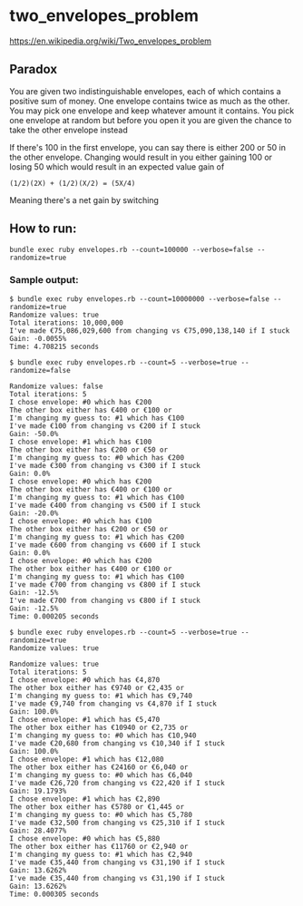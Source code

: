 # two_envelopes_problem
https://en.wikipedia.org/wiki/Two_envelopes_problem

## Paradox

You are given two indistinguishable envelopes, each of which contains a positive sum of money. One envelope contains twice as much as the other. You may pick one envelope and keep whatever amount it contains. You pick one envelope at random but before you open it you are given the chance to take the other envelope instead

If there's 100 in the first envelope, you can say there is either 200 or 50 in the other envelope. Changing would result in you either gaining 100 or losing 50 which would result in an expected value gain of
```
(1/2)(2X) + (1/2)(X/2) = (5X/4)
```

Meaning there's a net gain by switching

## How to run:
```
bundle exec ruby envelopes.rb --count=100000 --verbose=false --randomize=true
```

### Sample output:
```
$ bundle exec ruby envelopes.rb --count=10000000 --verbose=false --randomize=true
Randomize values: true
Total iterations: 10,000,000
I've made €75,086,029,600 from changing vs €75,090,138,140 if I stuck
Gain: -0.0055%
Time: 4.708215 seconds
```


```
$ bundle exec ruby envelopes.rb --count=5 --verbose=true --randomize=false

Randomize values: false
Total iterations: 5
I chose envelope: #0 which has €200
The other box either has €400 or €100 or
I'm changing my guess to: #1 which has €100
I've made €100 from changing vs €200 if I stuck
Gain: -50.0%
I chose envelope: #1 which has €100
The other box either has €200 or €50 or
I'm changing my guess to: #0 which has €200
I've made €300 from changing vs €300 if I stuck
Gain: 0.0%
I chose envelope: #0 which has €200
The other box either has €400 or €100 or
I'm changing my guess to: #1 which has €100
I've made €400 from changing vs €500 if I stuck
Gain: -20.0%
I chose envelope: #0 which has €100
The other box either has €200 or €50 or
I'm changing my guess to: #1 which has €200
I've made €600 from changing vs €600 if I stuck
Gain: 0.0%
I chose envelope: #0 which has €200
The other box either has €400 or €100 or
I'm changing my guess to: #1 which has €100
I've made €700 from changing vs €800 if I stuck
Gain: -12.5%
I've made €700 from changing vs €800 if I stuck
Gain: -12.5%
Time: 0.000205 seconds
```

```
$ bundle exec ruby envelopes.rb --count=5 --verbose=true --randomize=true
Randomize values: true

Randomize values: true
Total iterations: 5
I chose envelope: #0 which has €4,870
The other box either has €9740 or €2,435 or
I'm changing my guess to: #1 which has €9,740
I've made €9,740 from changing vs €4,870 if I stuck
Gain: 100.0%
I chose envelope: #1 which has €5,470
The other box either has €10940 or €2,735 or
I'm changing my guess to: #0 which has €10,940
I've made €20,680 from changing vs €10,340 if I stuck
Gain: 100.0%
I chose envelope: #1 which has €12,080
The other box either has €24160 or €6,040 or
I'm changing my guess to: #0 which has €6,040
I've made €26,720 from changing vs €22,420 if I stuck
Gain: 19.1793%
I chose envelope: #1 which has €2,890
The other box either has €5780 or €1,445 or
I'm changing my guess to: #0 which has €5,780
I've made €32,500 from changing vs €25,310 if I stuck
Gain: 28.4077%
I chose envelope: #0 which has €5,880
The other box either has €11760 or €2,940 or
I'm changing my guess to: #1 which has €2,940
I've made €35,440 from changing vs €31,190 if I stuck
Gain: 13.6262%
I've made €35,440 from changing vs €31,190 if I stuck
Gain: 13.6262%
Time: 0.000305 seconds
```
